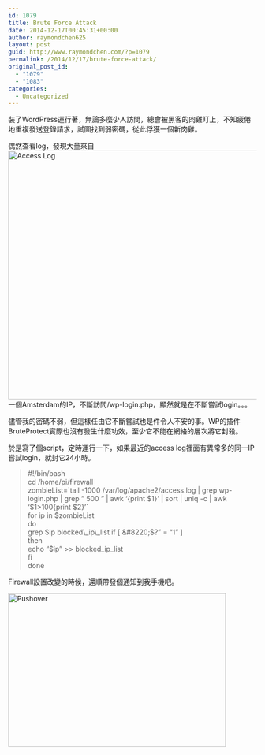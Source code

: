 ```yaml
---
id: 1079
title: Brute Force Attack
date: 2014-12-17T00:45:31+00:00
author: raymondchen625
layout: post
guid: http://www.raymondchen.com/?p=1079
permalink: /2014/12/17/brute-force-attack/
original_post_id:
  - "1079"
  - "1083"
categories:
  - Uncategorized
---
```

裝了WordPress運行著，無論多麼少人訪問，總會被黑客的肉雞盯上，不知疲倦地重複發送登錄請求，試圖找到弱密碼，從此俘獲一個新肉雞。

偶然查看log，發現大量來自[<img class="alignleft size-full wp-image-1080" src="http://www.raymondchen.com/wp-content/uploads/2014/12/capture1.jpg" alt="Access Log" width="835" height="505" />](http://www.raymondchen.com/wp-content/uploads/2014/12/capture1.jpg)一個Amsterdam的IP，不斷訪問/wp-login.php，顯然就是在不斷嘗試login。。。

儘管我的密碼不弱，但這樣任由它不斷嘗試也是件令人不安的事。WP的插件BruteProtect實際也沒有發生什麼功效，至少它不能在網絡的層次將它封殺。

於是寫了個script，定時運行一下，如果最近的access log裡面有異常多的同一IP嘗試login，就封它24小時。

> #!/bin/bash  
> cd /home/pi/firewall  
> zombieList=\`tail -1000 /var/log/apache2/access.log | grep wp-login.php | grep &#8221; 500 &#8221; | awk &#8216;{print $1}&#8217; | sort | uniq -c | awk &#8216;$1>100{print $2}&#8217;\`  
> for ip in $zombieList  
> do  
> grep $ip blocked\_ip\_list  
> if [ &#8220;$?&#8221; = &#8220;1&#8221; ]  
> then  
> echo &#8220;$ip&#8221; >> blocked\_ip\_list  
> fi  
> done

Firewall設置改變的時候，還順帶發個通知到我手機吧。

[<img class="alignleft size-full wp-image-1083" src="http://www.raymondchen.com/wp-content/uploads/2014/12/Pushover.jpg" alt="Pushover" width="441" height="312" />](http://www.raymondchen.com/wp-content/uploads/2014/12/Pushover.jpg)